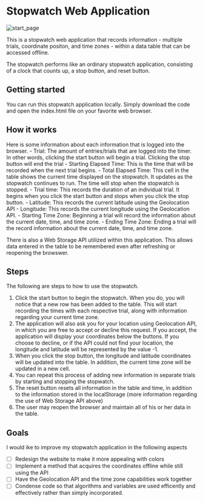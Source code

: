 Stopwatch Web Application
===============

![start_page](https://user-images.githubusercontent.com/44922197/65829698-d599b600-e25c-11e9-8853-14da6c327a4c.JPG)

This is a stopwatch web application that records information - multiple trials, coordinate positon, and time zones - within a data table that can be accessed offline. 

The stopwatch performs like an ordinary stopwatch application, consisting of a clock that counts up, a stop button, and reset button. 


Getting started
---------------
You can run this stopwatch application locally. Simply download the code and open the index.html file on your favorite web browser. 


How it works
------------
Here is some information about each information that is logged into the browser.
	- Trial: The amount of entries/trials that are logged into the timer. In other words, clicking the start button will begin a trial. Clicking the stop button will end the trial
	- Starting Elapsed Time: This is the time that will be recorded when the next trial begins. 
	- Total Elapsed Time: This cell in the table shows the current time displayed on the stopwatch. It updates as the stopwatch continues to run. The time will stop when the stopwatch is stopped.
	- Trial time: This records the duration of an individual trial. It begins when you click the start button and stops when you click the stop button. 
	- Latitude: This records the current latitude using the Geolocation API
	- Longitude: This records the current longitude using the Geolocation API.
	- Starting Time Zone: Beginning a trial will record the information about the current date, time, and time zone.
	- Ending Time Zone: Ending a trial will the record information about the current date, time, and time zone.

There is also a Web Storage API utilized within this application. This allows data entered in the table to be remembered even after refreshing or reopening the browswer.


Steps
----- 
The following are steps to how to use the stopwatch.
1. Click the start button to begin the stopwatch. When you do, you will notice that a new row has been added to the table. This will start recording the times with each respective trial, along with information regarding your current time zone. 
2. The application will also ask you for your location using Geolocation API, in which you are free to accept or decline this request. If you accept, the application will display your coordinates below the buttons. If you choose to decline, or if the API could not find your location, the longitude and latitude will be represented by the value -1. 
3. When you click the stop button, the longitude and latitude coordinates will be updated into the table. In addition, the current time zone will be updated in a new cell. 
4. You can repeat this process of adding new information in separate trials by starting and stopping the stopwatch. 
5. The reset button resets all information in the table and time, in addition to the information stored in the localStorage (more information regarding the use of Web Storage API above)
6. The user may reopen the browser and maintain all of his or her data in the table. 


## Goals 
I would ike to improve my stopwatch application in the following aspects
 - [ ] Redesign the website to make it more appealing with colors
 - [ ] Implement a method that acquires the coordinates offline while still using the API
 - [ ] Have the Geolocation API and the time zone capabilities work together
 - [ ] Condense code so that algorithms and variables are used efficently and effectively rather than simply incorporated.
